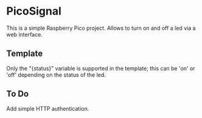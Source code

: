 # PicoSignal

This is a simple Raspberry Pico project.
Allows to turn on and off a led via a web interface.

## Template

Only the "{status}" variable is supported in the template; this can be 'on' or 'off' depending on the status of the led.

## To Do

Add simple HTTP authentication.